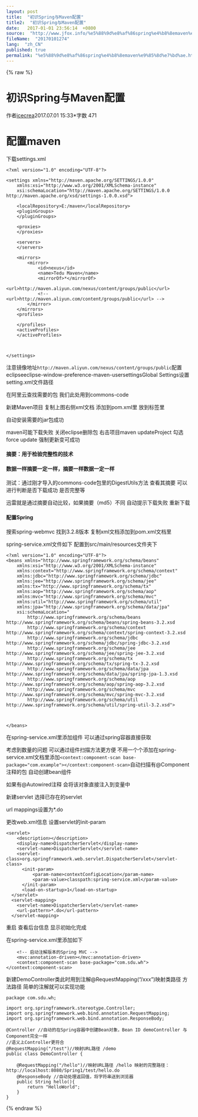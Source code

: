 ```yaml
---
layout: post
title:  "初识Spring与Maven配置"
title2:  "初识Spring与Maven配置"
date:   2017-01-01 23:56:14  +0800
source:  "http://www.jfox.info/%e5%88%9d%e8%af%86spring%e4%b8%8emaven%e9%85%8d%e7%bd%ae.html"
fileName:  "20170101274"
lang:  "zh_CN"
published: true
permalink: "%e5%88%9d%e8%af%86spring%e4%b8%8emaven%e9%85%8d%e7%bd%ae.html"
---
```

{% raw %}
# 初识Spring与Maven配置 


作者[icecrea](/u/3019468982a9)2017.07.01 15:33*字数 471
# 配置maven

下载settings.xml

    <?xml version="1.0" encoding="UTF-8"?>
    
    <settings xmlns="http://maven.apache.org/SETTINGS/1.0.0"
        xmlns:xsi="http://www.w3.org/2001/XMLSchema-instance"
        xsi:schemaLocation="http://maven.apache.org/SETTINGS/1.0.0 http://maven.apache.org/xsd/settings-1.0.0.xsd">
    
        <localRepository>E:/maven</localRepository>
        <pluginGroups>
        </pluginGroups>
    
        <proxies>
        </proxies>
    
        <servers>
        </servers>
    
        <mirrors>
            <mirror>
                <id>nexus</id>
                <name>Tedu Maven</name>
                <mirrorOf>*</mirrorOf>
                <url>http://maven.aliyun.com/nexus/content/groups/public</url>
                <!-- <url>http://maven.aliyun.com/content/groups/public</url> -->
            </mirror>
        </mirrors>
        <profiles>
    
        </profiles>
        <activeProfiles>
        </activeProfiles>
    
    
    
    </settings>

 注意镜像地址`http://maven.aliyun.com/nexus/content/groups/public`配置eclipseeclipse-window-preference-maven-usersettingsGlobal Settings设置setting.xml文件路径

在阿里云查找需要的包 我们此处用到commons-code

新建Maven项目 复制上图右侧xml文档 添加到pom.xml里 放到<dependencies>标签里 

自动安装需要的jar包成功

maven可能下载失败 关闭eclipse删除包 右击项目maven updateProject 勾选force update 强制更新变可成功

#### 摘要：用于检验完整性的技术

#### 数据一样摘要一定一样，摘要一样数据一定一样

测试：通过刚才导入的commons-code包里的DigestUtils方法 查看其摘要 可以进行判断是否下载成功 是否完整等

迅雷就是通过摘要自动比较，如果摘要（md5）不同 自动提示下载失败 重新下载

#### 配置Spring

搜索spring-webmvc 找到3.2.8版本 复制xml文档添加到pom.xml文档里

spring-service.xml文件如下 配置到src/main/resources文件夹下

    <?xml version="1.0" encoding="UTF-8"?>
    <beans xmlns="http://www.springframework.org/schema/beans" 
        xmlns:xsi="http://www.w3.org/2001/XMLSchema-instance"
        xmlns:context="http://www.springframework.org/schema/context" 
        xmlns:jdbc="http://www.springframework.org/schema/jdbc"  
        xmlns:jee="http://www.springframework.org/schema/jee" 
        xmlns:tx="http://www.springframework.org/schema/tx"
        xmlns:aop="http://www.springframework.org/schema/aop" 
        xmlns:mvc="http://www.springframework.org/schema/mvc"
        xmlns:util="http://www.springframework.org/schema/util"
        xmlns:jpa="http://www.springframework.org/schema/data/jpa"
        xsi:schemaLocation="
            http://www.springframework.org/schema/beans http://www.springframework.org/schema/beans/spring-beans-3.2.xsd
            http://www.springframework.org/schema/context http://www.springframework.org/schema/context/spring-context-3.2.xsd
            http://www.springframework.org/schema/jdbc http://www.springframework.org/schema/jdbc/spring-jdbc-3.2.xsd
            http://www.springframework.org/schema/jee http://www.springframework.org/schema/jee/spring-jee-3.2.xsd
            http://www.springframework.org/schema/tx http://www.springframework.org/schema/tx/spring-tx-3.2.xsd
            http://www.springframework.org/schema/data/jpa http://www.springframework.org/schema/data/jpa/spring-jpa-1.3.xsd
            http://www.springframework.org/schema/aop http://www.springframework.org/schema/aop/spring-aop-3.2.xsd
            http://www.springframework.org/schema/mvc http://www.springframework.org/schema/mvc/spring-mvc-3.2.xsd
            http://www.springframework.org/schema/util http://www.springframework.org/schema/util/spring-util-3.2.xsd">
    
    
    
    </beans>

在spring-service.xml里添加组件 可以通过spring容器直接获取

<bean id=”date” class=”java.util.Date”></bean> 

考虑到数量的问题 可以通过组件扫描方法更方便 不用一个个添加在spring-service.xml文档里添加`<context:component-scan base-package="com.example"></context:component-scan>`自动扫描有@Component注释的包 自动创建bean组件

如果有@Autowired注释 会将该对象直接注入到变量中

新建servlet 选择已存在的servlet

url mappings设置为*.do

更改web.xml信息 设置servlet的init-param

    <servlet>
        <description></description>
        <display-name>DispatcherServlet</display-name>
        <servlet-name>DispatcherServlet</servlet-name>
        <servlet-class>org.springframework.web.servlet.DispatcherServlet</servlet-class>
          <init-param>
              <param-name>contextConfigLocation</param-name>
              <param-value>classpath:spring-service.xml</param-value>
          </init-param>
          <load-on-startup>1</load-on-startup>
      </servlet>
      <servlet-mapping>
        <servlet-name>DispatcherServlet</servlet-name>
        <url-pattern>*.do</url-pattern>
      </servlet-mapping>

重启 查看后台信息 显示初始化完成

在spring-service.xml里添加如下

        <!-- 启动注解版本的Spring MVC -->
        <mvc:annotation-driven></mvc:annotation-driven>
        <context:component-scan base-package="com.sdu.wh"></context:component-scan>

新建DemoController类此时用到注解@RequestMapping(“/xxx”)映射类路径 方法路径 简单的注解就可以实现功能

    package com.sdu.wh;
    
    import org.springframework.stereotype.Controller;
    import org.springframework.web.bind.annotation.RequestMapping;
    import org.springframework.web.bind.annotation.ResponseBody;
    
    @Controller //自动的在Spring容器中创建Bean对象，Bean ID demoController 与Component完全一样 
    //语义上Controller更符合
    @RequestMapping("/test")//映射URL路径 /demo
    public class DemoController {
    
        @RequestMapping("/hello")//映射URL路径 /hello 映射的完整路径：http://localhost:8080/Spring1/test/hello.do
        @ResponseBody //自动处理返回值，将字符串送到浏览器 
        public String hello(){
            return "HelloWorld";
        }
    }
{% endraw %}
